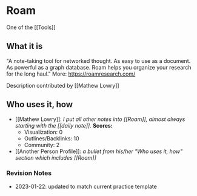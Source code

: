 # Roam
One of the [[Tools]]

## What it is

"A note-taking tool for networked thought. As easy to use as a document. As powerful as a graph database. Roam helps you organize your research for the long haul." 
More: https://roamresearch.com/

Description contributed by [[Mathew Lowry]]

## Who uses it, how

* [[Mathew Lowry]]: *I put all other notes into [[Roam]], almost always starting with the [[daily note]].*
  **Scores:**
	* Visualization: 0
	* Outlines/Backlinks: 10
	* Community: 2
* [[Another Person Profile]]:  *a bullet from his/her "Who uses it, how" section which includes [[Roam]]* 

### Revision Notes

* 2023-01-22: updated to match current practice template
